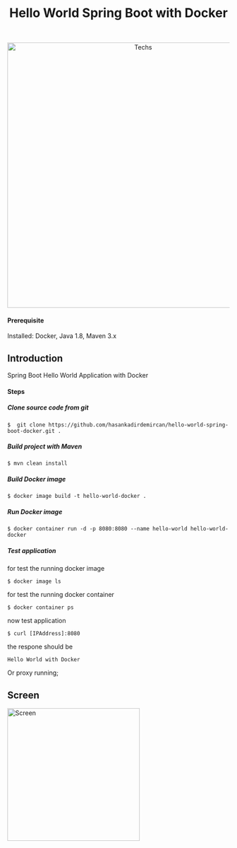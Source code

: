 

<h1 align="center"> Hello World Spring Boot with Docker </h1> <br>
<p align="center">
  <a href="#">
    <img alt="Techs" title="Techs" src="https://user-images.githubusercontent.com/34090058/56054717-393c2f80-5d60-11e9-95be-e92a3ee3b5f5.jpg" width="600">
  </a>
</p>

#### Prerequisite

Installed: Docker, Java 1.8, Maven 3.x


## Introduction

Spring Boot Hello World Application with Docker

#### Steps

##### Clone source code from git
```
$  git clone https://github.com/hasankadirdemircan/hello-world-spring-boot-docker.git .
```
##### Build project with Maven
```
$ mvn clean install
```
##### Build Docker image
```
$ docker image build -t hello-world-docker .
```

##### Run Docker image
```
$ docker container run -d -p 8080:8080 --name hello-world hello-world-docker
```
##### Test application
for test the running docker image
```
$ docker image ls
```
for test the running docker container
```
$ docker container ps
```
now test application
```
$ curl [IPAddress]:8080
```

the respone should be
```
Hello World with Docker
```
Or proxy running;
## Screen

<p>
  <a href="#">
    <img alt="Screen" title="Screen" src="https://user-images.githubusercontent.com/34090058/56055344-f4b19380-5d61-11e9-99ee-05cce1da1c35.png" width="300">
  </a>
</p>
